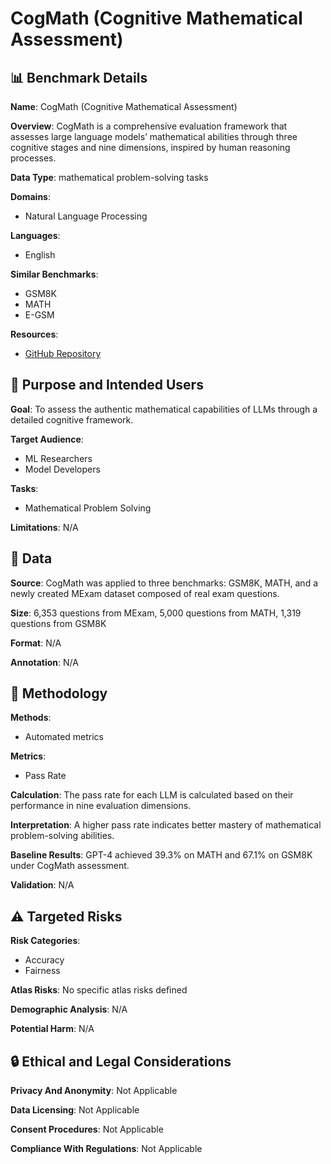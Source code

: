 # CogMath (Cognitive Mathematical Assessment)

## 📊 Benchmark Details

**Name**: CogMath (Cognitive Mathematical Assessment)

**Overview**: CogMath is a comprehensive evaluation framework that assesses large language models’ mathematical abilities through three cognitive stages and nine dimensions, inspired by human reasoning processes.

**Data Type**: mathematical problem-solving tasks

**Domains**:
- Natural Language Processing

**Languages**:
- English

**Similar Benchmarks**:
- GSM8K
- MATH
- E-GSM

**Resources**:
- [GitHub Repository](https://github.com/Ljyustc/CogMath)

## 🎯 Purpose and Intended Users

**Goal**: To assess the authentic mathematical capabilities of LLMs through a detailed cognitive framework.

**Target Audience**:
- ML Researchers
- Model Developers

**Tasks**:
- Mathematical Problem Solving

**Limitations**: N/A

## 💾 Data

**Source**: CogMath was applied to three benchmarks: GSM8K, MATH, and a newly created MExam dataset composed of real exam questions.

**Size**: 6,353 questions from MExam, 5,000 questions from MATH, 1,319 questions from GSM8K

**Format**: N/A

**Annotation**: N/A

## 🔬 Methodology

**Methods**:
- Automated metrics

**Metrics**:
- Pass Rate

**Calculation**: The pass rate for each LLM is calculated based on their performance in nine evaluation dimensions.

**Interpretation**: A higher pass rate indicates better mastery of mathematical problem-solving abilities.

**Baseline Results**: GPT-4 achieved 39.3% on MATH and 67.1% on GSM8K under CogMath assessment.

**Validation**: N/A

## ⚠️ Targeted Risks

**Risk Categories**:
- Accuracy
- Fairness

**Atlas Risks**:
No specific atlas risks defined

**Demographic Analysis**: N/A

**Potential Harm**: N/A

## 🔒 Ethical and Legal Considerations

**Privacy And Anonymity**: Not Applicable

**Data Licensing**: Not Applicable

**Consent Procedures**: Not Applicable

**Compliance With Regulations**: Not Applicable
